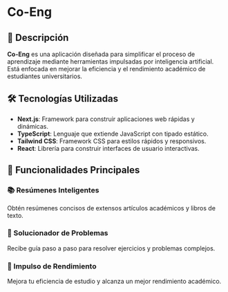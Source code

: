 # Co-Eng

## 📖 Descripción

**Co-Eng** es una aplicación diseñada para simplificar el proceso de aprendizaje mediante herramientas impulsadas por inteligencia artificial. Está enfocada en mejorar la eficiencia y el rendimiento académico de estudiantes universitarios.

## 🛠 Tecnologías Utilizadas

- **Next.js**: Framework para construir aplicaciones web rápidas y dinámicas.
- **TypeScript**: Lenguaje que extiende JavaScript con tipado estático.
- **Tailwind CSS**: Framework CSS para estilos rápidos y responsivos.
- **React**: Librería para construir interfaces de usuario interactivas.

## 🚀 Funcionalidades Principales

### 📚 Resúmenes Inteligentes
Obtén resúmenes concisos de extensos artículos académicos y libros de texto.

### 🧠 Solucionador de Problemas
Recibe guía paso a paso para resolver ejercicios y problemas complejos.

### 🚀 Impulso de Rendimiento
Mejora tu eficiencia de estudio y alcanza un mejor rendimiento académico.
